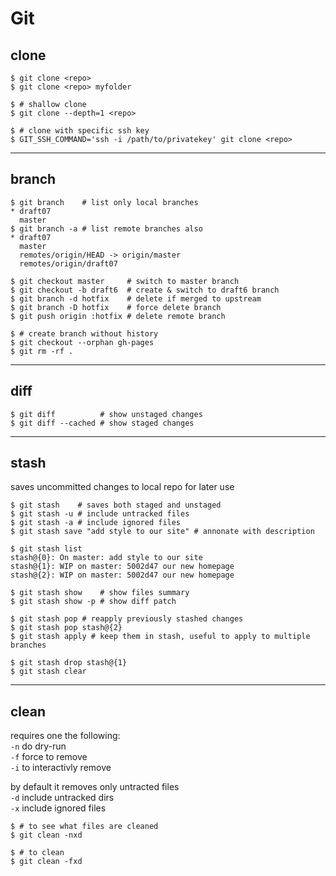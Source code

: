 # Git

## clone

```shell
$ git clone <repo>
$ git clone <repo> myfolder

$ # shallow clone
$ git clone --depth=1 <repo>

$ # clone with specific ssh key
$ GIT_SSH_COMMAND='ssh -i /path/to/privatekey' git clone <repo>
```

---

## branch

```shell
$ git branch    # list only local branches
* draft07
  master
$ git branch -a # list remote branches also
* draft07
  master
  remotes/origin/HEAD -> origin/master
  remotes/origin/draft07

$ git checkout master     # switch to master branch
$ git checkout -b draft6  # create & switch to draft6 branch
$ git branch -d hotfix    # delete if merged to upstream
$ git branch -D hotfix    # force delete branch
$ git push origin :hotfix # delete remote branch

$ # create branch without history
$ git checkout --orphan gh-pages
$ git rm -rf .
```

---

## diff

```shell
$ git diff          # show unstaged changes
$ git diff --cached # show staged changes
```

---

## stash

saves uncommitted changes to local repo for later use

```shell
$ git stash    # saves both staged and unstaged
$ git stash -u # include untracked files
$ git stash -a # include ignored files
$ git stash save "add style to our site" # annonate with description

$ git stash list
stash@{0}: On master: add style to our site
stash@{1}: WIP on master: 5002d47 our new homepage
stash@{2}: WIP on master: 5002d47 our new homepage

$ git stash show    # show files summary
$ git stash show -p # show diff patch

$ git stash pop # reapply previously stashed changes
$ git stash pop stash@{2}
$ git stash apply # keep them in stash, useful to apply to multiple branches

$ git stash drop stash@{1}
$ git stash clear
```

---

## clean

requires one the following:  
`-n` do dry-run  
`-f` force to remove  
`-i` to interactivly remove

by default it removes only untracted files  
`-d` include untracked dirs  
`-x` include ignored files  

```shell
$ # to see what files are cleaned
$ git clean -nxd

$ # to clean 
$ git clean -fxd
```

